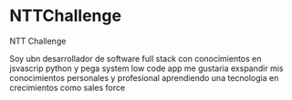 # NTTChallenge
NTT Challenge

Soy ubn desarrollador de software full stack con conocimientos en jsvascrip python y pega system low code app
me gustaria exspandir mis conocimientos personales y profesional aprendiendo una tecnologia en crecimientos como sales force
